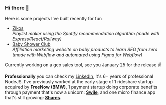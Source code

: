 ### Hi there 👋

Here is some projects I've built recently for fun 
- [Zikos](https://zikos.io/)  
  _Playlist maker using the Spotify recommendation algorithm (made with Express/React/Railway)_
- [Baby Shower Club](https://www.babyshower.club/)  
  _Affiliation marketing website on baby products to learn SEO from zero (made with Webflow and automated using Figma for Webflow)_

Currently working on a geo sales tool, see you January 25 for the release ✌️

**Professionally** you can check my [LinkedIn](https://www.linkedin.com/in/axel-vincent/ ), it's 6+ years of professional NodeJS. I've previously worked at the early stage of 1 rideshare startup acquired by **FreeNow** **(BMW)**, 1 payment startup doing corporate benefits through payment that's now a unicorn: **[Swile](https://www.swile.co/)**, and one micro finance app that's still growing: **[Shares](https://www.shares.io/)**.  

<!--
**AxelVincent/AxelVincent** is a ✨ _special_ ✨ repository because its `README.md` (this file) appears on your GitHub profile.

Here are some ideas to get you started:

- 🔭 I’m currently working on ...
- 🌱 I’m currently learning ...
- 👯 I’m looking to collaborate on ...
- 🤔 I’m looking for help with ...
- 💬 Ask me about ...
- 📫 How to reach me: ...
- 😄 Pronouns: ...
- ⚡ Fun fact: ...
-->
